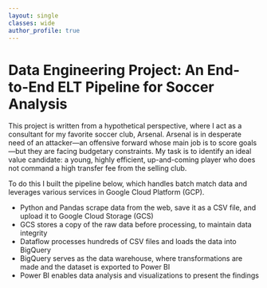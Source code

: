 ```yaml
---
layout: single
classes: wide
author_profile: true
---
```


# Data Engineering Project: An End-to-End ELT Pipeline for Soccer Analysis

This project is written from a hypothetical perspective, where I act as a consultant for my favorite soccer club, Arsenal. Arsenal is in desperate need of an attacker—an offensive forward whose main job is to score goals—but they are facing budgetary constraints. My task is to identify an ideal value candidate: a young, highly efficient, up-and-coming player who does not command a high transfer fee from the selling club.

To do this I built the pipeline below, which handles batch match data and leverages various services in Google Cloud Platform (GCP).
* Python and Pandas scrape data from the web, save it as a CSV file, and upload it to Google Cloud Storage (GCS)
* GCS stores a copy of the raw data before processing, to maintain data integrity
* Dataflow processes hundreds of CSV files and loads the data into BigQuery
* BigQuery serves as the data warehouse, where transformations are made and the dataset is exported to Power BI
* Power BI enables data analysis and visualizations to present the findings
